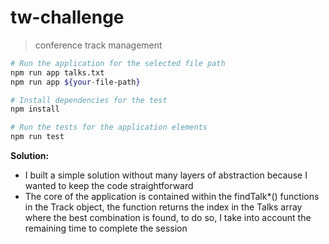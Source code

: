# tw-challenge
> conference track management

```bash
# Run the application for the selected file path
npm run app talks.txt
npm run app ${your-file-path}

# Install dependencies for the test
npm install

# Run the tests for the application elements
npm run test
```

**Solution:**
- I built a simple solution without many layers of abstraction because I wanted to keep the code straightforward
- The core of the application is contained within the findTalk*() functions in the Track object, the function returns the index in the Talks array where the best combination is found, to do so, I take into account the remaining time to complete the session

